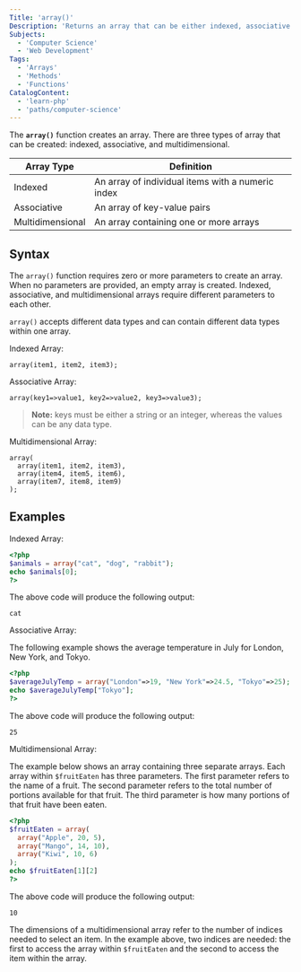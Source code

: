 ```yaml
---
Title: 'array()'
Description: 'Returns an array that can be either indexed, associative or multidimensional.'
Subjects:
  - 'Computer Science'
  - 'Web Development'
Tags:
  - 'Arrays'
  - 'Methods'
  - 'Functions'
CatalogContent:
  - 'learn-php'
  - 'paths/computer-science'
---
```


The **`array()`** function creates an array. There are three types of array that can be created: indexed, associative, and multidimensional.

| Array Type       | Definition                                        |
| ---------------- | ------------------------------------------------- |
| Indexed          | An array of individual items with a numeric index |
| Associative      | An array of key-value pairs                       |
| Multidimensional | An array containing one or more arrays            |

## Syntax

The `array()` function requires zero or more parameters to create an array. When no parameters are provided, an empty array is created. Indexed, associative, and multidimensional arrays require different parameters to each other.

`array()` accepts different data types and can contain different data types within one array.

Indexed Array:

```pseudo
array(item1, item2, item3);
```

Associative Array:

```pseudo
array(key1=>value1, key2=>value2, key3=>value3);
```

> **Note:** keys must be either a string or an integer, whereas the values can be any data type.

Multidimensional Array:

```pseudo
array(
  array(item1, item2, item3),
  array(item4, item5, item6),
  array(item7, item8, item9)
);
```

## Examples

Indexed Array:

```php
<?php
$animals = array("cat", "dog", "rabbit");
echo $animals[0];
?>
```

The above code will produce the following output:

```shell
cat
```

Associative Array:

The following example shows the average temperature in July for London, New York, and Tokyo.

```php
<?php
$averageJulyTemp = array("London"=>19, "New York"=>24.5, "Tokyo"=>25);
echo $averageJulyTemp["Tokyo"];
?>
```

The above code will produce the following output:

```shell
25
```

Multidimensional Array:

The example below shows an array containing three separate arrays. Each array within `$fruitEaten` has three parameters. The first parameter refers to the name of a fruit. The second parameter refers to the total number of portions available for that fruit. The third parameter is how many portions of that fruit have been eaten.

```php
<?php
$fruitEaten = array(
  array("Apple", 20, 5),
  array("Mango", 14, 10),
  array("Kiwi", 10, 6)
);
echo $fruitEaten[1][2]
?>
```

The above code will produce the following output:

```shell
10
```

The dimensions of a multidimensional array refer to the number of indices needed to select an item. In the example above, two indices are needed: the first to access the array within `$fruitEaten` and the second to access the item within the array.
